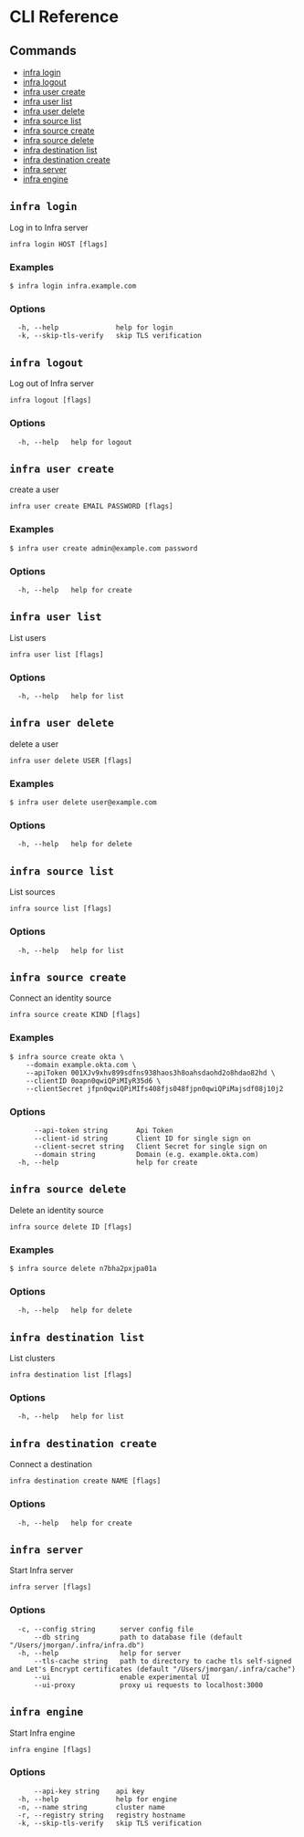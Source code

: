 # CLI Reference

## Commands

* [infra login](#infra-login)
* [infra logout](#infra-logout)
* [infra user create](#infra-user-create)
* [infra user list](#infra-user-list)
* [infra user delete](#infra-user-delete)
* [infra source list](#infra-source-list)
* [infra source create](#infra-source-create)
* [infra source delete](#infra-source-delete)
* [infra destination list](#infra-destination-list)
* [infra destination create](#infra-destination-create)
* [infra server](#infra-server)
* [infra engine](#infra-engine)


## `infra login`

Log in to Infra server

```
infra login HOST [flags]
```

### Examples

```
$ infra login infra.example.com
```

### Options

```
  -h, --help              help for login
  -k, --skip-tls-verify   skip TLS verification
```

## `infra logout`

Log out of Infra server

```
infra logout [flags]
```

### Options

```
  -h, --help   help for logout
```

## `infra user create`

create a user

```
infra user create EMAIL PASSWORD [flags]
```

### Examples

```
$ infra user create admin@example.com password
```

### Options

```
  -h, --help   help for create
```

## `infra user list`

List users

```
infra user list [flags]
```

### Options

```
  -h, --help   help for list
```

## `infra user delete`

delete a user

```
infra user delete USER [flags]
```

### Examples

```
$ infra user delete user@example.com
```

### Options

```
  -h, --help   help for delete
```

## `infra source list`

List sources

```
infra source list [flags]
```

### Options

```
  -h, --help   help for list
```

## `infra source create`

Connect an identity source

```
infra source create KIND [flags]
```

### Examples

```
$ infra source create okta \
	--domain example.okta.com \
	--apiToken 001XJv9xhv899sdfns938haos3h8oahsdaohd2o8hdao82hd \
	--clientID 0oapn0qwiQPiMIyR35d6 \
	--clientSecret jfpn0qwiQPiMIfs408fjs048fjpn0qwiQPiMajsdf08j10j2
```

### Options

```
      --api-token string       Api Token
      --client-id string       Client ID for single sign on
      --client-secret string   Client Secret for single sign on
      --domain string          Domain (e.g. example.okta.com)
  -h, --help                   help for create
```

## `infra source delete`

Delete an identity source

```
infra source delete ID [flags]
```

### Examples

```
$ infra source delete n7bha2pxjpa01a
```

### Options

```
  -h, --help   help for delete
```

## `infra destination list`

List clusters

```
infra destination list [flags]
```

### Options

```
  -h, --help   help for list
```

## `infra destination create`

Connect a destination

```
infra destination create NAME [flags]
```

### Options

```
  -h, --help   help for create
```

## `infra server`

Start Infra server

```
infra server [flags]
```

### Options

```
  -c, --config string      server config file
      --db string          path to database file (default "/Users/jmorgan/.infra/infra.db")
  -h, --help               help for server
      --tls-cache string   path to directory to cache tls self-signed and Let's Encrypt certificates (default "/Users/jmorgan/.infra/cache")
      --ui                 enable experimental UI
      --ui-proxy           proxy ui requests to localhost:3000
```

## `infra engine`

Start Infra engine

```
infra engine [flags]
```

### Options

```
      --api-key string    api key
  -h, --help              help for engine
  -n, --name string       cluster name
  -r, --registry string   registry hostname
  -k, --skip-tls-verify   skip TLS verification
```

